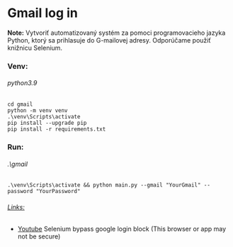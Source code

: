 Gmail log in
============
**Note:**
Vytvoriť automatizovaný systém za pomoci programovacieho jazyka Python, ktorý sa prihlasuje do G-mailovej adresy. Odporúčame použiť knižnicu Selenium.

### Venv:
###### python3.9
```
cd gmail
python -m venv venv
.\venv\Scripts\activate
pip install --upgrade pip
pip install -r requirements.txt
```
### Run:
###### .\gmail
```
.\venv\Scripts\activate && python main.py --gmail "YourGmail" --password "YourPassword"
```

###### [Links:]()
- [Youtube](https://www.youtube.com/watch?v=GcTGurNyf6Y&t=85s) Selenium bypass google login block (This browser or app may not be secure) 
